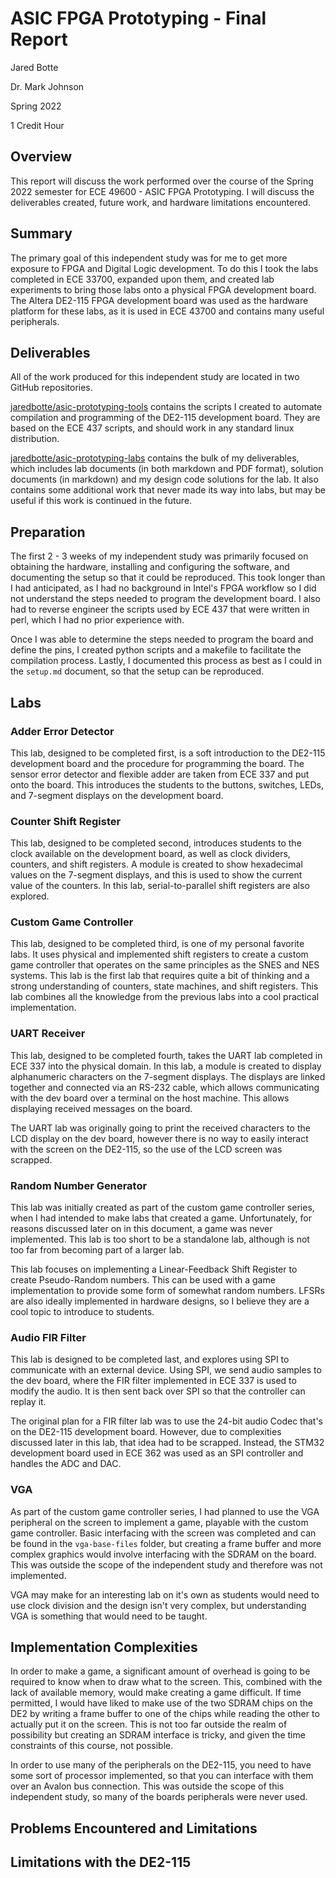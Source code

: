 # ASIC FPGA Prototyping - Final Report
Jared Botte

Dr. Mark Johnson

Spring 2022

1 Credit Hour

## Overview
This report will discuss the work performed over the course of the Spring 2022 semester for ECE 49600 - ASIC FPGA Prototyping. I will discuss the deliverables created, future work, and hardware limitations encountered.

## Summary
The primary goal of this independent study was for me to get more exposure to FPGA and Digital Logic development. To do this I took the labs completed in ECE 33700, expanded upon them, and created lab experiments to bring those labs onto a physical FPGA development board. The Altera DE2-115 FPGA development board was used as the hardware platform for these labs, as it is used in ECE 43700 and contains many useful peripherals.

## Deliverables
All of the work produced for this independent study are located in two GitHub repositories.

[jaredbotte/asic-prototyping-tools](https://www.github.com/jaredbotte/asic-prototyping-tools) contains the scripts I created to automate compilation and programming of the DE2-115 development board. They are based on the ECE 437 scripts, and should work in any standard linux distribution.

[jaredbotte/asic-prototyping-labs](https://www.github.com/jaredbotte/asic-prototyping-labs) contains the bulk of my deliverables, which includes lab documents (in both markdown and PDF format), solution documents (in markdown) and my design code solutions for the lab. It also contains some additional work that never made its way into labs, but may be useful if this work is continued in the future.

## Preparation
The first 2 - 3 weeks of my independent study was primarily focused on obtaining the hardware, installing and configuring the software, and documenting the setup so that it could be reproduced. This took longer than I had anticipated, as I had no background in Intel's FPGA workflow so I did not understand the steps needed to program the development board. I also had to reverse engineer the scripts used by ECE 437 that were written in perl, which I had no prior experience with.

Once I was able to determine the steps needed to program the board and define the pins, I created python scripts and a makefile to facilitate the compilation process. Lastly, I documented this process as best as I could in the `setup.md` document, so that the setup can be reproduced.

## Labs

### Adder Error Detector
This lab, designed to be completed first, is a soft introduction to the DE2-115 development board and the procedure for programming the board. The sensor error detector and flexible adder are taken from ECE 337 and put onto the board. This introduces the students to the buttons, switches, LEDs, and 7-segment displays on the development board. 

### Counter Shift Register
This lab, designed to be completed second, introduces students to the clock available on the development board, as well as clock dividers, counters, and shift registers. A module is created to show hexadecimal values on the 7-segment displays, and this is used to show the current value of the counters. In this lab, serial-to-parallel shift registers are also explored.

### Custom Game Controller
This lab, designed to be completed third, is one of my personal favorite labs. It uses physical and implemented shift registers to create a custom game controller that operates on the same principles as the SNES and NES systems. This lab is the first lab that requires quite a bit of thinking and a strong understanding of counters, state machines, and shift registers. This lab combines all the knowledge from the previous labs into a cool practical implementation.

### UART Receiver
This lab, designed to be completed fourth, takes the UART lab completed in ECE 337 into the physical domain. In this lab, a module is created to display alphanumeric characters on the 7-segment displays. The displays are linked together and connected via an RS-232 cable, which allows communicating with the dev board over a terminal on the host machine. This allows displaying received messages on the board.

The UART lab was originally going to print the received characters to the LCD display on the dev board, however there is no way to easily interact with the screen on the DE2-115, so the use of the LCD screen was scrapped.

### Random Number Generator
This lab was initially created as part of the custom game controller series, when I had intended to make labs that created a game. Unfortunately, for reasons discussed later on in this document, a game was never implemented. This lab is too short to be a standalone lab, although is not too far from becoming part of a larger lab.

This lab focuses on implementing a Linear-Feedback Shift Register to create Pseudo-Random numbers. This can be used with a game implementation to provide some form of somewhat random numbers. LFSRs are also ideally implemented in hardware designs, so I believe they are a cool topic to introduce to students.

### Audio FIR Filter
This lab is designed to be completed last, and explores using SPI to communicate with an external device. Using SPI, we send audio samples to the dev board, where the FIR filter implemented in ECE 337 is used to modify the audio. It is then sent back over SPI so that the controller can replay it.

The original plan for a FIR filter lab was to use the 24-bit audio Codec that's on the DE2-115 development board. However, due to complexities discussed later in this lab, that idea had to be scrapped. Instead, the STM32 development board used in ECE 362 was used as an SPI controller and handles the ADC and DAC.

### VGA
As part of the custom game controller series, I had planned to use the VGA peripheral on the screen to implement a game, playable with the custom game controller. Basic interfacing with the screen was completed and can be found in the `vga-base-files` folder, but creating a frame buffer and more complex graphics would involve interfacing with the SDRAM on the board. This was outside the scope of the independent study and therefore was not implemented. 

VGA may make for an interesting lab on it's own as students would need to use clock division and the design isn't very complex, but understanding VGA is something that would need to be taught.


## Implementation Complexities
In order to make a game, a significant amount of overhead is going to be required to know when to draw what to the screen. This, combined with the lack of available memory, would make creating a game difficult. If time permitted, I would have liked to make use of the two SDRAM chips on the DE2 by writing a frame buffer to one of the chips while reading the other to actually put it on the screen. This is not too far outside the realm of possibility but creating an SDRAM interface is tricky, and given the time constraints of this course, not possible.

In order to use many of the peripherals on the DE2-115, you need to have some sort of processor implemented, so that you can interface with them over an Avalon bus connection. This was outside the scope of this independent study, so many of the boards peripherals were never used.

## Problems Encountered and Limitations


## Limitations with the DE2-115

